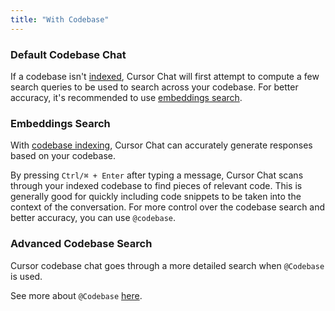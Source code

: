 ```yaml
---
title: "With Codebase"
---
```


### Default Codebase Chat 

If a codebase isn't [indexed](/context/codebase-indexing), Cursor Chat will first attempt to compute a few search queries to
be used to search across your codebase. For better accuracy, it's recommended to use [embeddings search](#embeddings-search).






### Embeddings Search

With [codebase indexing](/context/codebase-indexing), Cursor Chat can accurately generate responses based on your codebase.

By pressing `Ctrl/⌘ + Enter` after typing a message, Cursor Chat scans through your indexed codebase to find pieces of relevant code. This is generally
good for quickly including code snippets to be taken into the context of the conversation. For more control over the codebase search and better accuracy, 
you can use `@codebase`.





### Advanced Codebase Search 

Cursor codebase chat goes through a more detailed search when `@Codebase` is used. 

See more about `@Codebase` [here](/context/@-symbols/@-codebase).

